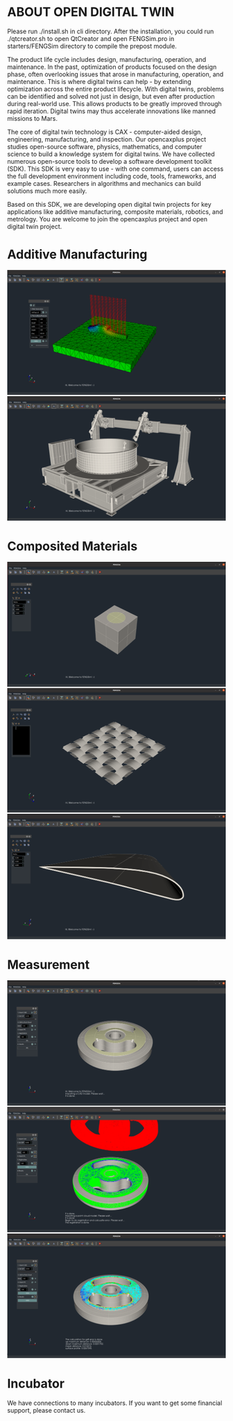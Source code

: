 # ABOUT OPEN DIGITAL TWIN

Please run ./install.sh in cli directory. After the installation, you could run ./qtcreator.sh to open QtCreator and open FENGSim.pro in starters/FENGSim directory to compile the prepost module.  

The product life cycle includes design, manufacturing, operation, and maintenance. In the past, optimization of products focused on the design phase, often overlooking issues that arose in manufacturing, operation, and maintenance. This is where digital twins can help - by extending optimization across the entire product lifecycle. With digital twins, problems can be identified and solved not just in design, but even after production during real-world use. This allows products to be greatly improved through rapid iteration. Digital twins may thus accelerate innovations like manned missions to Mars. 

The core of digital twin technology is CAX - computer-aided design, engineering, manufacturing, and inspection. Our opencaxplus project studies open-source software, physics, mathematics, and computer science to build a knowledge system for digital twins. We have collected numerous open-source tools to develop a software development toolkit (SDK). This SDK is very easy to use - with one command, users can access the full development environment including code, tools, frameworks, and example cases. Researchers in algorithms and mechanics can build solutions much more easily.

Based on this SDK, we are developing open digital twin projects for key applications like additive manufacturing, composite materials, robotics, and metrology. You are welcome to join the opencaxplus project and open digital twin project.



# Additive Manufacturing

![RUNOOB 图标](images/4.png)
![RUNOOB 图标](images/3.png)

# Composited Materials

![RUNOOB 图标](images/5.png)
![RUNOOB 图标](images/6.png)
![RUNOOB 图标](images/7.png)

# Measurement

![RUNOOB 图标](images/8.png)
![RUNOOB 图标](images/9.png)
![RUNOOB 图标](images/10.png)

# Incubator

We have connections to many incubators. If you want to get some financial support, please contact us. 
